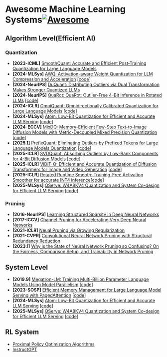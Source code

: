 # Awesome Machine Learning Systems[![Awesome](https://awesome.re/badge.svg)](https://awesome.re)

## Algorithm Level(Efficient AI)

### Quantization

- **[2023-ICML]** [SmoothQuant: Accurate and Efficient Post-Training Quantization for Large Language Models](https://arxiv.org/abs/2211.10438)
- **[2024-MLSys]** [AWQ: Activation-aware Weight Quantization for LLM Compression and Acceleration](https://arxiv.org/abs/2306.00978) [[code](https://github.com/mit-han-lab/llm-awq?tab=readme-ov-file)]
- **[2024-NeurlPS]** [DuQuant: Distributing Outliers via Dual Transformation Makes Stronger Quantized LLMs](https://arxiv.org/pdf/2406.01721)
- **[2024-NeurlPS]** [QuaRot: QuaRot: Outlier-Free 4-Bit Inference in Rotated LLMs](https://arxiv.org/abs/2404.00456) [[code](https://github.com/spcl/QuaRot)]
- **[2024-ICLR]** [OmniQuant: Omnidirectionally Calibrated Quantization for Large Language Models](https://arxiv.org/abs/2308.13137) [[code](https://github.com/OpenGVLab/OmniQuant)]
- **[2024-MLSys]** [Atom: Low-Bit Quantization for Efficient and Accurate LLM Serving](https://arxiv.org/abs/2310.19102) [[code](https://github.com/efeslab/Atom)]
- **[2024-ECCV]** [MixDQ: Memory-Efficient Few-Step Text-to-Image Diffusion Models with Metric-Decoupled Mixed Precision Quantization](https://arxiv.org/abs/2405.17873) [[code](https://github.com/thu-nics/MixDQ)]
- **[2025.1]** [PrefixQuant: Eliminating Outliers by Prefixed Tokens for Large Language Models Quantization](https://arxiv.org/abs/2410.05265) [[code](https://github.com/ChenMnZ/PrefixQuant)]
- **[2025-ICLR]** [SVDQuant: Absorbing Outliers by Low-Rank Components for 4-Bit Diffusion Models](https://arxiv.org/abs/2411.05007) [[code](https://github.com/mit-han-lab/nunchaku)]
- **[2025-ICLR]** [ViDiT-Q: Efficient and Accurate Quantization of Diffusion Transformers for Image and Video Generation](https://arxiv.org/abs/2406.02540) [[code](https://github.com/thu-nics/ViDiT-Q)]
- **[2025-ICLR]** [Rotated Runtime Smooth: Training-Free Activation Smoother for accurate INT4 inference](https://arxiv.org/abs/2409.20361)[[code](https://github.com/Coco58323/Rotated_Runtime_Smooth)]
- **[2025-MLSys]** [QServe: W4A8KV4 Quantization and System Co-design for Efficient LLM Serving](https://arxiv.org/abs/2405.04532) [[code](https://github.com/mit-han-lab/omniserve)]

### Pruning

- **[2016-NeurlPS]** [Learning Structured Sparsity in Deep Neural Networks](https://proceedings.neurips.cc/paper/2016/hash/41bfd20a38bb1b0bec75acf0845530a7-Abstract.html)
- **[2017-ICCV]** [Channel Pruning for Accelerating Very Deep Neural Networks](https://openaccess.thecvf.com/content_iccv_2017/html/He_Channel_Pruning_for_ICCV_2017_paper.html)
- **[2021-ICLR]** [Neual Pruning via Growing Regularization](https://openreview.net/pdf?id=o966_Is_nPA)
- **[2021-CVPR]** [Convolutional Neural Network Pruning with Structural Redundancy Reduction](https://openaccess.thecvf.com/content/CVPR2021/papers/Wang_Convolutional_Neural_Network_Pruning_With_Structural_Redundancy_Reduction_CVPR_2021_paper.pdf)
- **[2023.1]** [Why is the State of Neural Network Pruning so Confusing? On the Fairness, Comparison Setup, and Trainability in Network Pruning](https://arxiv.org/abs/2301.05219)

## System Level

- **[2019.9]** [Megatron-LM: Training Multi-Billion Parameter Language Models Using Model Parallelism](https://arxiv.org/abs/1909.08053) [[code](https://github.com/NVIDIA/Megatron-LM)]
- **[2023-SOSP]** [Efficient Memory Management for Large Language Model Serving with PagedAttention](https://arxiv.org/abs/2309.06180) [[code](https://github.com/vllm-project/vllm)]
- **[2024-MLSys]** [Atom: Low-Bit Quantization for Efficient and Accurate LLM Serving](https://arxiv.org/abs/2310.19102) [[code](https://github.com/efeslab/Atom)]
- **[2025-MLSys]** [QServe: W4A8KV4 Quantization and System Co-design for Efficient LLM Serving](https://arxiv.org/abs/2405.04532) [[code](https://github.com/mit-han-lab/omniserve)]

## RL System

- [Proximal Policy Optimization Algorithms](https://arxiv.org/abs/1707.06347)
- [InstructGPT](https://arxiv.org/abs/2203.02155)
